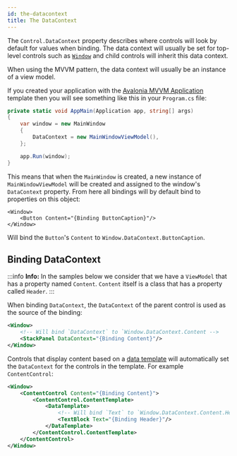 ```yaml
---
id: the-datacontext
title: The DataContext
---
```


The `Control.DataContext` property describes where controls will look by default for values when binding. The data context will usually be set for top-level controls such as [`Window`](http://reference.avaloniaui.net/api/Avalonia.Controls/Window) and child controls will inherit this data context.

When using the MVVM pattern, the data context will usually be an instance of a view model.

If you created your application with the [Avalonia MVVM Application](../tutorials/todo-list-app/creating-a-new-project#net-core-cli) template then you will see something like this in your `Program.cs` file:

```csharp
private static void AppMain(Application app, string[] args)
{
    var window = new MainWindow
    {
        DataContext = new MainWindowViewModel(),
    };

    app.Run(window);
}
```

This means that when the `MainWindow` is created, a new instance of `MainWindowViewModel` will be created and assigned to the window's `DataContext` property. From here all bindings will by default bind to properties on this object:

```markup
<Window>
    <Button Content="{Binding ButtonCaption}"/>
</Window>
```

Will bind the `Button`'s `Content` to `Window.DataContext.ButtonCaption`.

## Binding DataContext

:::info
**Info:** In the samples below we consider that we have a `ViewModel` that has a property named `Content`. `Content` itself is a class that has a property called `Header`. 
:::

When binding `DataContext`, the `DataContext` of the parent control is used as the source of the binding:

```xml
<Window>
    <!-- Will bind `DataContext` to `Window.DataContext.Content -->
    <StackPanel DataContext="{Binding Content}"/>
</Window>
```

Controls that display content based on a [data template](../templates/data-templates) will automatically set the `DataContext` for the controls in the template. For example `ContentControl`:

```xml
<Window>
    <ContentControl Content="{Binding Content}">
        <ContentControl.ContentTemplate>
            <DataTemplate>
                <!-- Will bind `Text` to `Window.DataContext.Content.Header -->
                <TextBlock Text="{Binding Header}"/>
            </DataTemplate>
        </ContentControl.ContentTemplate>
    </ContentControl>
</Window>
```
